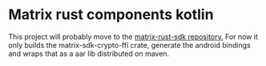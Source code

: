 # Matrix rust components kotlin

This project will probably move to the [matrix-rust-sdk repository.](https://github.com/matrix-org/matrix-rust-sdk)
For now it only builds the matrix-sdk-crypto-ffi crate, generate the android bindings and wraps that as a aar lib distributed on maven.
